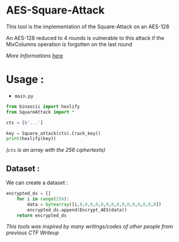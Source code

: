 # AES-Square-Attack
This tool is the implementation of the Square-Attack on an AES-128


An AES-128 reduced to 4 rounds is vulnerable to this attack if the MixColumns operation is forgotten on the last round

*More Informations [here](https://www.researchgate.net/publication/2646816_The_block_cipher_Square)*

# Usage :
- ``main.py``  
```python
from binascii import hexlify
from SquareAttack import *

cts = [b'...']

key = Square_attack(cts).Crack_key()
print(hexlify(key))
```
*(``cts`` is an array with the 256 ciphertexts)*

## Dataset :  

We can create a dataset :  
```python
encrypted_ds = []
	for i in range(256):
		data = bytearray([i,0,0,0,0,0,0,0,0,0,0,0,0,0,0,0])
		encrypted_ds.append(Encrypt_AES(data))
    return encrypted_ds
```

*This tools was inspired by many writings/codes of other people from previous CTF Writeup*
